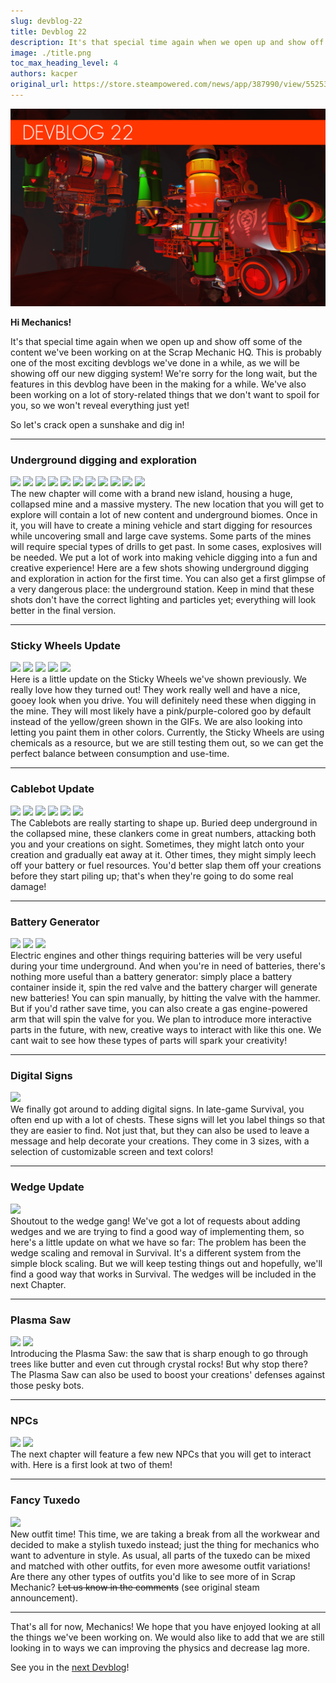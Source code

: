 ```yaml
---
slug: devblog-22
title: Devblog 22
description: It's that special time again when we open up and show off some of the content we've been working on at the Scrap Mechanic HQ.
image: ./title.png
toc_max_heading_level: 4
authors: kacper
original_url: https://store.steampowered.com/news/app/387990/view/5525343639479722068
---
```


<head>
    <meta name="twitter:card" content="summary_large_image" />
</head>

![](./title.png)

**Hi Mechanics!**

It's that special time again when we open up and show off some of the content
we've been working on at the Scrap Mechanic HQ. This is probably one of the most
exciting devblogs we've done in a while, as we will be showing off our new
digging system! We're sorry for the long wait, but the features in this devblog
have been in the making for a while. We've also been working on a lot of
story-related things that we don't want to spoil for you, so we won't reveal
everything just yet!

<!--truncate-->

So let's crack open a sunshake and dig in!

---

### Underground digging and exploration

![](https://i.imgur.com/C2mi8al.gif) ![](https://i.imgur.com/KpuBNJJ.gif)
![](https://i.imgur.com/vbfBCMR.gif) ![](https://i.imgur.com/A6EU5Uj.gif)
![](https://i.imgur.com/c5Qeg5r.gif) ![](https://i.imgur.com/NYi1lY7.png)
![](https://i.imgur.com/U5SCBdc.png) ![](https://i.imgur.com/UU4sWzm.png)
![](https://i.imgur.com/QAFLi1V.png) ![](https://i.imgur.com/nuUrJfM.png)
![](https://i.imgur.com/goRaYL8.png) <br/> The new chapter will come with a
brand new island, housing a huge, collapsed mine and a massive mystery. The new
location that you will get to explore will contain a lot of new content and
underground biomes. Once in it, you will have to create a mining vehicle and
start digging for resources while uncovering small and large cave systems. Some
parts of the mines will require special types of drills to get past. In some
cases, explosives will be needed. We put a lot of work into making vehicle
digging into a fun and creative experience! Here are a few shots showing
underground digging and exploration in action for the first time. You can also
get a first glimpse of a very dangerous place: the underground station. Keep in
mind that these shots don't have the correct lighting and particles yet;
everything will look better in the final version.

---

### Sticky Wheels Update

![](https://i.imgur.com/UxjU5iY.gif) ![](https://i.imgur.com/eMUpYto.gif)
![](https://i.imgur.com/UBG6Sdr.gif) ![](https://i.imgur.com/oKynkvM.gif)
![](https://i.imgur.com/pUeaqyC.gif) <br/> Here is a little update on the Sticky
Wheels we've shown previously. We really love how they turned out! They work
really well and have a nice, gooey look when you drive. You will definitely need
these when digging in the mine. They will most likely have a pink/purple-colored
goo by default instead of the yellow/green shown in the GIFs. We are also
looking into letting you paint them in other colors. Currently, the Sticky
Wheels are using chemicals as a resource, but we are still testing them out, so
we can get the perfect balance between consumption and use-time.

---

### Cablebot Update

![](https://i.imgur.com/X4j4VaZ.gif) ![](https://i.imgur.com/Keg99vJ.gif)
![](https://i.imgur.com/c7pNN33.gif) ![](https://i.imgur.com/9fenvzQ.gif)
![](https://i.imgur.com/3SlhSzK.png) ![](https://i.imgur.com/CxfDTme.png) <br/>
The Cablebots are really starting to shape up. Buried deep underground in the
collapsed mine, these clankers come in great numbers, attacking both you and
your creations on sight. Sometimes, they might latch onto your creation and
gradually eat away at it. Other times, they might simply leech off your battery
or fuel resources. You'd better slap them off your creations before they start
piling up; that's when they're going to do some real damage!

---

### Battery Generator

![](https://i.imgur.com/TkGHjex.png) ![](https://i.imgur.com/yhTfbs9.png)
![](https://i.imgur.com/UkB1nNq.png) <br/> Electric engines and other things
requiring batteries will be very useful during your time underground. And when
you're in need of batteries, there's nothing more useful than a battery
generator: simply place a battery container inside it, spin the red valve and
the battery charger will generate new batteries! You can spin manually, by
hitting the valve with the hammer. But if you'd rather save time, you can also
create a gas engine-powered arm that will spin the valve for you. We plan to
introduce more interactive parts in the future, with new, creative ways to
interact with like this one. We cant wait to see how these types of parts will
spark your creativity!

---

### Digital Signs

![](https://i.imgur.com/cUFEF6L.png) <br/> We finally got around to adding
digital signs. In late-game Survival, you often end up with a lot of chests.
These signs will let you label things so that they are easier to find. Not just
that, but they can also be used to leave a message and help decorate your
creations. They come in 3 sizes, with a selection of customizable screen and
text colors!

---

### Wedge Update

![](https://i.imgur.com/j4SaTNJ.gif) <br/> Shoutout to the wedge gang! We've got
a lot of requests about adding wedges and we are trying to find a good way of
implementing them, so here's a little update on what we have so far: The problem
has been the wedge scaling and removal in Survival. It's a different system from
the simple block scaling. But we will keep testing things out and hopefully,
we'll find a good way that works in Survival. The wedges will be included in the
next Chapter.

---

### Plasma Saw

![](https://i.imgur.com/R6nwAvN.png) ![](https://i.imgur.com/8B4bMMq.png) <br/>
Introducing the Plasma Saw: the saw that is sharp enough to go through trees
like butter and even cut through crystal rocks! But why stop there? The Plasma
Saw can also be used to boost your creations' defenses against those pesky bots.

---

### NPCs

![](https://i.imgur.com/JHdJekr.png) ![](https://i.imgur.com/VQufYwZ.png) <br/>
The next chapter will feature a few new NPCs that you will get to interact with.
Here is a first look at two of them!

---

### Fancy Tuxedo

![](https://i.imgur.com/jJMexEg.png) <br/> New outfit time! This time, we are
taking a break from all the workwear and decided to make a stylish tuxedo
instead; just the thing for mechanics who want to adventure in style. As usual,
all parts of the tuxedo can be mixed and matched with other outfits, for even
more awesome outfit variations! Are there any other types of outfits you'd like
to see more of in Scrap Mechanic? ~~Let us know in the comments~~ (see original
steam announcement).

---

That's all for now, Mechanics! We hope that you have enjoyed looking at all the
things we've been working on. We would also like to add that we are still
looking in to ways we can improving the physics and decrease lag more.

See you in the [next Devblog](/news/devblog-23)!
